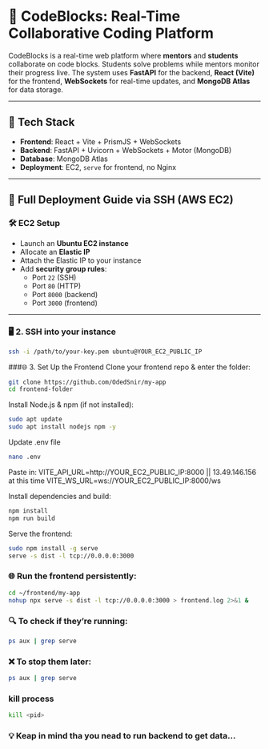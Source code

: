 # 🧠 CodeBlocks: Real-Time Collaborative Coding Platform

CodeBlocks is a real-time web platform where **mentors** and **students** collaborate on code blocks. Students solve problems while mentors monitor their progress live. The system uses **FastAPI** for the backend, **React (Vite)** for the frontend, **WebSockets** for real-time updates, and **MongoDB Atlas** for data storage.

---

## 🔧 Tech Stack

- **Frontend**: React + Vite + PrismJS + WebSockets
- **Backend**: FastAPI + Uvicorn + WebSockets + Motor (MongoDB)
- **Database**: MongoDB Atlas
- **Deployment**: EC2, `serve` for frontend, no Nginx

---

## 🚀 Full Deployment Guide via SSH (AWS EC2)

### 🛠️ EC2 Setup

- Launch an **Ubuntu EC2 instance**
- Allocate an **Elastic IP**
- Attach the Elastic IP to your instance
- Add **security group rules**:
  - Port `22` (SSH)
  - Port `80` (HTTP)
  - Port `8000` (backend)
  - Port `3000` (frontend)

---

### 🖥️ 2. SSH into your instance

```bash
ssh -i /path/to/your-key.pem ubuntu@YOUR_EC2_PUBLIC_IP
```

###🌐 3. Set Up the Frontend
Clone your frontend repo & enter the folder:

```bash
git clone https://github.com/OdedSnir/my-app
cd frontend-folder
```

Install Node.js & npm (if not installed):

```bash
sudo apt update
sudo apt install nodejs npm -y
```

Update .env file

```bash
nano .env
```

Paste in:
VITE_API_URL=http://YOUR_EC2_PUBLIC_IP:8000 || 13.49.146.156 at this time
VITE_WS_URL=ws://YOUR_EC2_PUBLIC_IP:8000/ws

Install dependencies and build:

```bash
npm install
npm run build
```

Serve the frontend:

```bash
sudo npm install -g serve
serve -s dist -l tcp://0.0.0.0:3000

```

### 🌐 Run the frontend persistently:

```bash
cd ~/frontend/my-app
nohup npx serve -s dist -l tcp://0.0.0.0:3000 > frontend.log 2>&1 &
```

### 🔍 To check if they’re running:

```bash
ps aux | grep serve
```

### ❌ To stop them later:

```bash
ps aux | grep serve
```

### kill process

```bash
kill <pid>
```

### 💡 Keap in mind tha you nead to run backend to get data...
